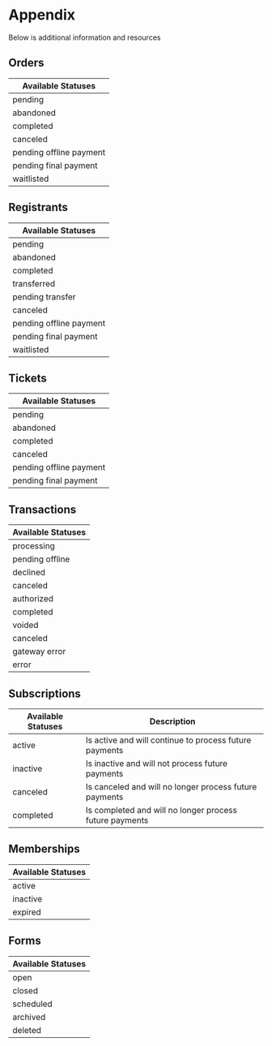 # Appendix

Below is additional information and resources

## Orders

|Available Statuses
|------------------
|pending
|abandoned
|completed
|canceled
|pending offline payment
|pending final payment
|waitlisted

## Registrants

|Available Statuses
|------------------
|pending
|abandoned
|completed
|transferred
|pending transfer
|canceled
|pending offline payment
|pending final payment
|waitlisted

## Tickets

|Available Statuses
|------------------
|pending
|abandoned
|completed
|canceled
|pending offline payment
|pending final payment

## Transactions

|Available Statuses
|------------------
|processing
|pending offline
|declined
|canceled
|authorized
|completed
|voided
|canceled
|gateway error
|error

## Subscriptions

Available Statuses	| Description
--------------------|-----------------------------------------------------------
active							| Is active and will continue to process future payments
inactive						| Is inactive and will not process future payments
canceled						| Is canceled and will no longer process future payments
completed						| Is completed and will no longer process future payments

## Memberships

|Available Statuses
|------------------
|active
|inactive
|expired

## Forms

|Available Statuses
|------------------
|open
|closed
|scheduled
|archived
|deleted
